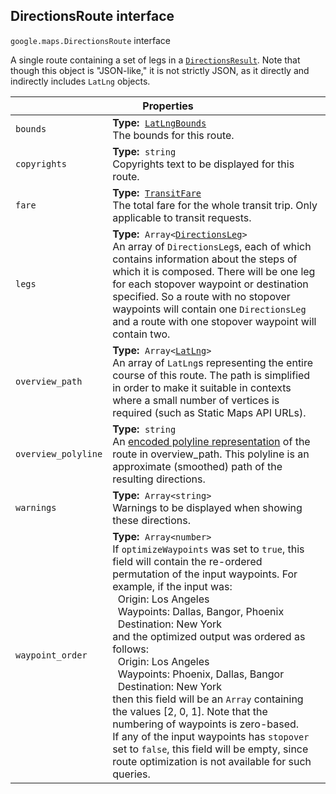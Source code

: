 <h2 id="DirectionsRoute"> DirectionsRoute interface </h2><p>
<code><span itemprop="path">google.maps</span>.<span itemprop="name">DirectionsRoute</span></code>
interface
</p><p>A single route containing a set of legs in a <code><a href="https://github.com/amenadiel/google-maps-documentation/blob/master/docs/DirectionsResult.md">DirectionsResult</a></code>. Note that though this object is "JSON-like," it is not strictly JSON, as it directly and indirectly includes <code>LatLng</code> objects.</p><div class="devsite-table-wrapper"><table class="properties responsive" summary="interface DirectionsRoute - Properties">
<thead>
<tr><th colspan="2">Properties</th>
</tr></thead>
<tbody>
<tr id="DirectionsRoute.bounds">
<td><code><span>bounds</span></code></td>
<td><div><strong>Type:</strong>&nbsp; <code><a href="https://github.com/amenadiel/google-maps-documentation/blob/master/docs/LatLngBounds.md">LatLngBounds</a></code></div>
<div class="desc">The bounds for this route.</div></td>
</tr>
<tr id="DirectionsRoute.copyrights">
<td><code><span>copyrights</span></code></td>
<td><div><strong>Type:</strong>&nbsp; <code>string</code></div>
<div class="desc">Copyrights text to be displayed for this route.</div></td>
</tr>
<tr id="DirectionsRoute.fare">
<td><code><span>fare</span></code></td>
<td><div><strong>Type:</strong>&nbsp; <code><a href="https://github.com/amenadiel/google-maps-documentation/blob/master/docs/TransitFare.md">TransitFare</a></code></div>
<div class="desc">The total fare for the whole transit trip. Only applicable to transit requests.</div></td>
</tr>
<tr id="DirectionsRoute.legs">
<td><code><span>legs</span></code></td>
<td><div><strong>Type:</strong>&nbsp; <code>Array&lt;<a href="https://github.com/amenadiel/google-maps-documentation/blob/master/docs/DirectionsLeg.md">DirectionsLeg</a>&gt;</code></div>
<div class="desc">An array of <code>DirectionsLeg</code>s, each of which contains information about the steps of which it is composed. There will be one leg for each stopover waypoint or destination specified. So a route with no stopover waypoints will contain one <code>DirectionsLeg</code> and a route with one stopover waypoint will contain two.</div></td>
</tr>
<tr id="DirectionsRoute.overview_path">
<td><code><span>overview_path</span></code></td>
<td><div><strong>Type:</strong>&nbsp; <code>Array&lt;<a href="https://github.com/amenadiel/google-maps-documentation/blob/master/docs/LatLng.md">LatLng</a>&gt;</code></div>
<div class="desc">An array of <code>LatLng</code>s representing the entire course of this route. The path is simplified in order to make it suitable in contexts where a small number of vertices is required (such as Static Maps API URLs).</div></td>
</tr>
<tr id="DirectionsRoute.overview_polyline">
<td><code><span>overview_polyline</span></code></td>
<td><div><strong>Type:</strong>&nbsp; <code>string</code></div>
<div class="desc">An <a href="https://developers.google.com/maps/documentation/utilities/polylinealgorithm">encoded polyline representation</a> of the route in overview_path. This polyline is an approximate (smoothed) path of the resulting directions.</div></td>
</tr>
<tr id="DirectionsRoute.warnings">
<td><code><span>warnings</span></code></td>
<td><div><strong>Type:</strong>&nbsp; <code>Array&lt;string&gt;</code></div>
<div class="desc">Warnings to be displayed when showing these directions.</div></td>
</tr>
<tr id="DirectionsRoute.waypoint_order">
<td><code><span>waypoint_order</span></code></td>
<td><div><strong>Type:</strong>&nbsp; <code>Array&lt;number&gt;</code></div>
<div class="desc">If <code>optimizeWaypoints</code> was set to <code>true</code>, this field will contain the re-ordered permutation of the input waypoints. For example, if the input was:<br> &nbsp;&nbsp;Origin: Los Angeles<br> &nbsp;&nbsp;Waypoints: Dallas, Bangor, Phoenix<br> &nbsp;&nbsp;Destination: New York<br> and the optimized output was ordered as follows:<br> &nbsp;&nbsp;Origin: Los Angeles<br> &nbsp;&nbsp;Waypoints: Phoenix, Dallas, Bangor<br> &nbsp;&nbsp;Destination: New York<br> then this field will be an <code>Array</code> containing the values [2, 0, 1]. Note that the numbering of waypoints is zero-based.<br> If any of the input waypoints has <code>stopover</code> set to <code>false</code>, this field will be empty, since route optimization is not available for such queries.</div></td>
</tr>
</tbody>
</table></div>